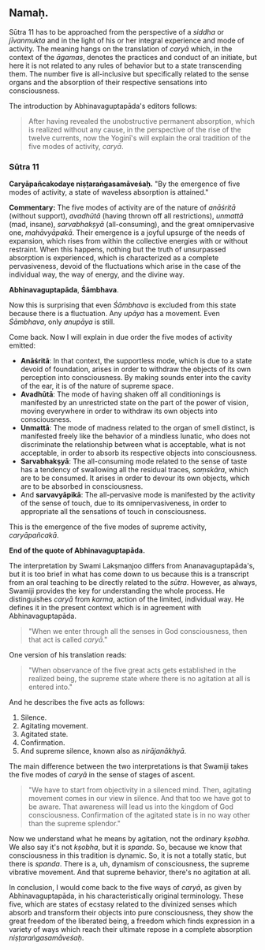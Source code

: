 ## Namaḥ.

Sūtra 11 has to be approached from the perspective of a *siddha* or *jīvanmukta* and in the light of his or her integral experience and mode of activity. The meaning hangs on the translation of *caryā* which, in the context of the *āgamas*, denotes the practices and conduct of an initiate, but here it is not related to any rules of behavior but to a state transcending them. The number five is all-inclusive but specifically related to the sense organs and the absorption of their respective sensations into consciousness.

The introduction by Abhinavaguptapāda's editors follows:

> After having revealed the unobstructive permanent absorption, which is realized without any cause, in the perspective of the rise of the twelve currents, now the Yoginī's will explain the oral tradition of the five modes of activity, *caryā*.

### Sūtra 11

**Caryāpañcakodaye niṣṭaraṅgasamāveśaḥ.** "By the emergence of five modes of activity, a state of waveless absorption is attained."

**Commentary:** The five modes of activity are of the nature of *anāśritā* (without support), *avadhūtā* (having thrown off all restrictions), *unmattā* (mad, insane), *sarvabhakṣyā* (all-consuming), and the great omnipervasive one, *mahāvyāpakā*. Their emergence is a joyful upsurge of the needs of expansion, which rises from within the collective energies with or without restraint. When this happens, nothing but the truth of unsurpassed absorption is experienced, which is characterized as a complete pervasiveness, devoid of the fluctuations which arise in the case of the individual way, the way of energy, and the divine way. 

**Abhinavaguptapāda**, **Śāmbhava**. 

Now this is surprising that even *Śāmbhava* is excluded from this state because there is a fluctuation. Any *upāya* has a movement. Even *Śāmbhava*, only *anupāya* is still. 

Come back. Now I will explain in due order the five modes of activity emitted: 

*   **Anāśritā**: In that context, the supportless mode, which is due to a state devoid of foundation, arises in order to withdraw the objects of its own perception into consciousness. By making sounds enter into the cavity of the ear, it is of the nature of supreme space. 
*   **Avadhūtā**: The mode of having shaken off all conditionings is manifested by an unrestricted state on the part of the power of vision, moving everywhere in order to withdraw its own objects into consciousness. 
*   **Unmattā**: The mode of madness related to the organ of smell distinct, is manifested freely like the behavior of a mindless lunatic, who does not discriminate the relationship between what is acceptable, what is not acceptable, in order to absorb its respective objects into consciousness. 
*   **Sarvabhakṣyā**: The all-consuming mode related to the sense of taste has a tendency of swallowing all the residual traces, *saṃskāra*, which are to be consumed. It arises in order to devour its own objects, which are to be absorbed in consciousness. 
*   And **sarvavyāpikā**: The all-pervasive mode is manifested by the activity of the sense of touch, due to its omnipervasiveness, in order to appropriate all the sensations of touch in consciousness. 

This is the emergence of the five modes of supreme activity, *caryāpañcakā*.

**End of the quote of Abhinavaguptapāda.**

The interpretation by Swami Lakṣmaṇjoo differs from Ananavaguptapāda's, but it is too brief in what has come down to us because this is a transcript from an oral teaching to be directly related to the *sūtra*. However, as always, Swamiji provides the key for understanding the whole process. He distinguishes *caryā* from *karma*, action of the limited, individual way. He defines it in the present context which is in agreement with Abhinavaguptapāda.

> "When we enter through all the senses in God consciousness, then that act is called *caryā*."

One version of his translation reads:

> "When observance of the five great acts gets established in the realized being, the supreme state where there is no agitation at all is entered into." 

And he describes the five acts as follows:

1.  Silence.
2.  Agitating movement.
3.  Agitated state.
4.  Confirmation.
5.  And supreme silence, known also as *nirājanākhyā*.

The main difference between the two interpretations is that Swamiji takes the five modes of *caryā* in the sense of stages of ascent. 

> "We have to start from objectivity in a silenced mind. Then, agitating movement comes in our view in silence. And that too we have got to be aware. That awareness will lead us into the kingdom of God consciousness. Confirmation of the agitated state is in no way other than the supreme splendor."

Now we understand what he means by agitation, not the ordinary *kṣobha*. We also say it's not *kṣobha*, but it is *spanda*. So, because we know that consciousness in this tradition is dynamic. So, it is not a totally static, but there is *spanda*. There is a, uh, dynamism of consciousness, the supreme vibrative movement. And that supreme behavior, there's no agitation at all. 

In conclusion, I would come back to the five ways of *caryā*, as given by Abhinavaguptapāda, in his characteristically original terminology. These five, which are states of ecstasy related to the divinized senses which absorb and transform their objects into pure consciousness, they show the great freedom of the liberated being, a freedom which finds expression in a variety of ways which reach their ultimate repose in a complete absorption *niṣṭaraṅgasamāveśaḥ*. 
